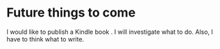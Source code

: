 # Future things to come
I would like to publish a Kindle book . I will investigate what to do. Also, I have to think what to write.
